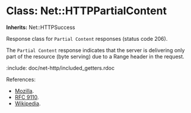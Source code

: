 # Class: Net::HTTPPartialContent
**Inherits:** Net::HTTPSuccess
    

Response class for `Partial Content` responses (status code 206).

The `Partial Content` response indicates that the server is delivering only
part of the resource (byte serving) due to a Range header in the request.

:include: doc/net-http/included_getters.rdoc

References:

*   [Mozilla](https://developer.mozilla.org/en-US/docs/Web/HTTP/Status/206).
*   [RFC
    9110](https://www.rfc-editor.org/rfc/rfc9110.html#name-206-partial-content
    ).
*   [Wikipedia](https://en.wikipedia.org/wiki/List_of_HTTP_status_codes#206).



